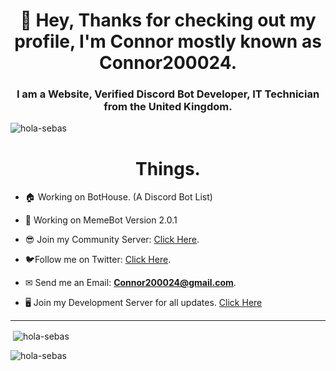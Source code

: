 <h1 align="center">👋 Hey, Thanks for checking out my profile, I'm Connor mostly known as Connor200024.</h1>
<h3 align="center">I am a Website, Verified Discord Bot Developer, IT Technician from the United Kingdom.</h3>

<p align="left">
  <img src="https://komarev.com/ghpvc/?username=hola-sebas" alt="hola-sebas" />
</p>

<h1 align="center">Things.</h1>

- 🏠 Working on BotHouse. (A Discord Bot List) 

- 🤖 Working on MemeBot Version 2.0.1

- 😎 Join my Community Server: [Click Here](https://discord.gg/N2wU9rf).

- 🐦Follow me on Twitter: [Click Here](https://twitter.com/Connor200024).

- ✉ Send me an Email: **Connor200024@gmail.com**.

- 🖥 Join my Development Server for all updates. [Click Here](https://discord.gg/dRxgAJXjNQ)
<hr>
<p>&nbsp;<img align="center" src="https://github-readme-stats.vercel.app/api?username=hola-sebas&show_icons=true&theme=radical" alt="hola-sebas" /></p>
<p><img align="left" src="https://github-readme-stats.vercel.app/api/top-langs/?username=hola-sebas&layout=compact&theme=radical" alt="hola-sebas" /></p>
